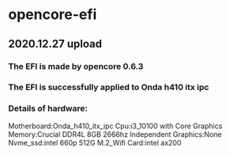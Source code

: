 # opencore-efi
## 2020.12.27 upload
### The EFI is made by opencore 0.6.3
### The EFI is successfully applied to Onda h410 itx ipc
### Details of hardware:
Motherboard:Onda_h410_itx_ipc
Cpu:i3_10100 with Core Graphics
Memory:Crucial DDR4L 8GB 2666hz
Independent Graphics:None
Nvme_ssd:intel 660p 512G
M.2_Wifi Card:intel ax200

